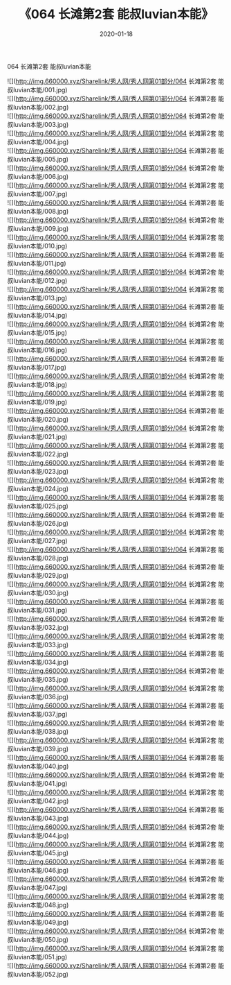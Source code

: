 ﻿---
layout: post
title:  《064 长滩第2套 能叔luvian本能》
date:   2020-01-18
img: http://img.660000.xyz/Sharelink/秀人网/秀人网第01部分/064 长滩第2套 能叔luvian本能/000.jpg
categories: [美女, 清纯, 唯美]
---

064 长滩第2套 能叔luvian本能

  ![](http://img.660000.xyz/Sharelink/秀人网/秀人网第01部分/064 长滩第2套 能叔luvian本能/001.jpg) <br> ![](http://img.660000.xyz/Sharelink/秀人网/秀人网第01部分/064 长滩第2套 能叔luvian本能/002.jpg) <br> ![](http://img.660000.xyz/Sharelink/秀人网/秀人网第01部分/064 长滩第2套 能叔luvian本能/003.jpg) <br> ![](http://img.660000.xyz/Sharelink/秀人网/秀人网第01部分/064 长滩第2套 能叔luvian本能/004.jpg) <br> ![](http://img.660000.xyz/Sharelink/秀人网/秀人网第01部分/064 长滩第2套 能叔luvian本能/005.jpg) <br> ![](http://img.660000.xyz/Sharelink/秀人网/秀人网第01部分/064 长滩第2套 能叔luvian本能/006.jpg) <br> ![](http://img.660000.xyz/Sharelink/秀人网/秀人网第01部分/064 长滩第2套 能叔luvian本能/007.jpg) <br> ![](http://img.660000.xyz/Sharelink/秀人网/秀人网第01部分/064 长滩第2套 能叔luvian本能/008.jpg) <br> ![](http://img.660000.xyz/Sharelink/秀人网/秀人网第01部分/064 长滩第2套 能叔luvian本能/009.jpg) <br> ![](http://img.660000.xyz/Sharelink/秀人网/秀人网第01部分/064 长滩第2套 能叔luvian本能/010.jpg) <br> ![](http://img.660000.xyz/Sharelink/秀人网/秀人网第01部分/064 长滩第2套 能叔luvian本能/011.jpg) <br> ![](http://img.660000.xyz/Sharelink/秀人网/秀人网第01部分/064 长滩第2套 能叔luvian本能/012.jpg) <br> ![](http://img.660000.xyz/Sharelink/秀人网/秀人网第01部分/064 长滩第2套 能叔luvian本能/013.jpg) <br> ![](http://img.660000.xyz/Sharelink/秀人网/秀人网第01部分/064 长滩第2套 能叔luvian本能/014.jpg) <br> ![](http://img.660000.xyz/Sharelink/秀人网/秀人网第01部分/064 长滩第2套 能叔luvian本能/015.jpg) <br> ![](http://img.660000.xyz/Sharelink/秀人网/秀人网第01部分/064 长滩第2套 能叔luvian本能/016.jpg) <br> ![](http://img.660000.xyz/Sharelink/秀人网/秀人网第01部分/064 长滩第2套 能叔luvian本能/017.jpg) <br> ![](http://img.660000.xyz/Sharelink/秀人网/秀人网第01部分/064 长滩第2套 能叔luvian本能/018.jpg) <br> ![](http://img.660000.xyz/Sharelink/秀人网/秀人网第01部分/064 长滩第2套 能叔luvian本能/019.jpg) <br> ![](http://img.660000.xyz/Sharelink/秀人网/秀人网第01部分/064 长滩第2套 能叔luvian本能/020.jpg) <br> ![](http://img.660000.xyz/Sharelink/秀人网/秀人网第01部分/064 长滩第2套 能叔luvian本能/021.jpg) <br> ![](http://img.660000.xyz/Sharelink/秀人网/秀人网第01部分/064 长滩第2套 能叔luvian本能/022.jpg) <br> ![](http://img.660000.xyz/Sharelink/秀人网/秀人网第01部分/064 长滩第2套 能叔luvian本能/023.jpg) <br> ![](http://img.660000.xyz/Sharelink/秀人网/秀人网第01部分/064 长滩第2套 能叔luvian本能/024.jpg) <br> ![](http://img.660000.xyz/Sharelink/秀人网/秀人网第01部分/064 长滩第2套 能叔luvian本能/025.jpg) <br> ![](http://img.660000.xyz/Sharelink/秀人网/秀人网第01部分/064 长滩第2套 能叔luvian本能/026.jpg) <br> ![](http://img.660000.xyz/Sharelink/秀人网/秀人网第01部分/064 长滩第2套 能叔luvian本能/027.jpg) <br> ![](http://img.660000.xyz/Sharelink/秀人网/秀人网第01部分/064 长滩第2套 能叔luvian本能/028.jpg) <br> ![](http://img.660000.xyz/Sharelink/秀人网/秀人网第01部分/064 长滩第2套 能叔luvian本能/029.jpg) <br> ![](http://img.660000.xyz/Sharelink/秀人网/秀人网第01部分/064 长滩第2套 能叔luvian本能/030.jpg) <br> ![](http://img.660000.xyz/Sharelink/秀人网/秀人网第01部分/064 长滩第2套 能叔luvian本能/031.jpg) <br> ![](http://img.660000.xyz/Sharelink/秀人网/秀人网第01部分/064 长滩第2套 能叔luvian本能/032.jpg) <br> ![](http://img.660000.xyz/Sharelink/秀人网/秀人网第01部分/064 长滩第2套 能叔luvian本能/033.jpg) <br> ![](http://img.660000.xyz/Sharelink/秀人网/秀人网第01部分/064 长滩第2套 能叔luvian本能/034.jpg) <br> ![](http://img.660000.xyz/Sharelink/秀人网/秀人网第01部分/064 长滩第2套 能叔luvian本能/035.jpg) <br> ![](http://img.660000.xyz/Sharelink/秀人网/秀人网第01部分/064 长滩第2套 能叔luvian本能/036.jpg) <br> ![](http://img.660000.xyz/Sharelink/秀人网/秀人网第01部分/064 长滩第2套 能叔luvian本能/037.jpg) <br> ![](http://img.660000.xyz/Sharelink/秀人网/秀人网第01部分/064 长滩第2套 能叔luvian本能/038.jpg) <br> ![](http://img.660000.xyz/Sharelink/秀人网/秀人网第01部分/064 长滩第2套 能叔luvian本能/039.jpg) <br> ![](http://img.660000.xyz/Sharelink/秀人网/秀人网第01部分/064 长滩第2套 能叔luvian本能/040.jpg) <br> ![](http://img.660000.xyz/Sharelink/秀人网/秀人网第01部分/064 长滩第2套 能叔luvian本能/041.jpg) <br> ![](http://img.660000.xyz/Sharelink/秀人网/秀人网第01部分/064 长滩第2套 能叔luvian本能/042.jpg) <br> ![](http://img.660000.xyz/Sharelink/秀人网/秀人网第01部分/064 长滩第2套 能叔luvian本能/043.jpg) <br> ![](http://img.660000.xyz/Sharelink/秀人网/秀人网第01部分/064 长滩第2套 能叔luvian本能/044.jpg) <br> ![](http://img.660000.xyz/Sharelink/秀人网/秀人网第01部分/064 长滩第2套 能叔luvian本能/045.jpg) <br> ![](http://img.660000.xyz/Sharelink/秀人网/秀人网第01部分/064 长滩第2套 能叔luvian本能/046.jpg) <br> ![](http://img.660000.xyz/Sharelink/秀人网/秀人网第01部分/064 长滩第2套 能叔luvian本能/047.jpg) <br> ![](http://img.660000.xyz/Sharelink/秀人网/秀人网第01部分/064 长滩第2套 能叔luvian本能/048.jpg) <br> ![](http://img.660000.xyz/Sharelink/秀人网/秀人网第01部分/064 长滩第2套 能叔luvian本能/049.jpg) <br> ![](http://img.660000.xyz/Sharelink/秀人网/秀人网第01部分/064 长滩第2套 能叔luvian本能/050.jpg) <br> ![](http://img.660000.xyz/Sharelink/秀人网/秀人网第01部分/064 长滩第2套 能叔luvian本能/051.jpg) <br> ![](http://img.660000.xyz/Sharelink/秀人网/秀人网第01部分/064 长滩第2套 能叔luvian本能/052.jpg) <br>